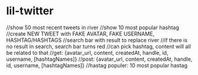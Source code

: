 # lil-twitter

//show 50 most recent tweets in river
//show 10 most popular hashtag
//create NEW TWEET with FAKE AVATAR, FAKE USERNAME, HASHTAG/HASHTAGS
//search bar with result to replace river
//if there is no result in search, search bar turns red
//can pick hashtag, content will all be related to that
//get: {avatar_url, content, createdAt, handle, id, username, [hashtagNames]}
//post: {avatar_url, content, createdAt, handle, id, username, [hashtagNames]}
//hastag populer: 10 most popular hastag
